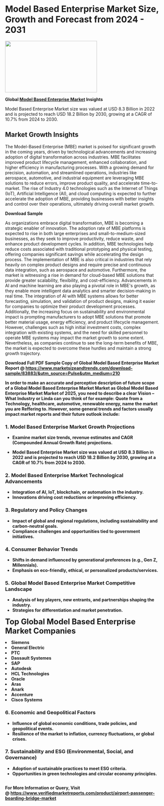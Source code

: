<H1>Model Based Enterprise Market Size, Growth and Forecast from 2024 - 2031</H1><img class="aligncenter size-medium wp-image-584254" src="https://thirdeyenews.in/wp-content/uploads/2024/09/Global-Market-Research-300x168.jpeg" alt="" width="300" height="168" /><p><strong>Global&nbsp;<a href="https://www.marketsizeandtrends.com/download-sample/83883/&amp;utm_source=Pulse&amp;utm_medium=210">Model Based Enterprise Market</a> Insights</strong></p><p>Model Based Enterprise Market size was valued at USD 8.3 Billion in 2022 and is projected to reach USD 18.2 Billion by 2030, growing at a CAGR of 10.7% from 2024 to 2030.</p><p><h2>Market Growth Insights</h2> <p>The Model-Based Enterprise (MBE) market is poised for significant growth in the coming years, driven by technological advancements and increasing adoption of digital transformation across industries. MBE facilitates improved product lifecycle management, enhanced collaboration, and higher efficiency in manufacturing processes. With a growing demand for precision, automation, and streamlined operations, industries like aerospace, automotive, and industrial equipment are leveraging MBE solutions to reduce errors, improve product quality, and accelerate time-to-market. The rise of Industry 4.0 technologies such as the Internet of Things (IoT), Artificial Intelligence (AI), and cloud computing is expected to further accelerate the adoption of MBE, providing businesses with better insights and control over their operations, ultimately driving overall market growth.</p> <p><strong>Download Sample</strong></p> <p>As organizations embrace digital transformation, MBE is becoming a strategic enabler of innovation. The adoption rate of MBE platforms is expected to rise in both large enterprises and small-to-medium-sized businesses, as they seek to improve productivity, reduce waste, and enhance product development cycles. In addition, MBE technologies help reduce costs associated with traditional prototyping and physical testing, offering companies significant savings while accelerating the design process. The implementation of MBE is also critical in industries that rely heavily on complex product designs and require precise and continuous data integration, such as aerospace and automotive. Furthermore, the market is witnessing a rise in demand for cloud-based MBE solutions that provide greater scalability, flexibility, and cost-efficiency. Advancements in AI and machine learning are also playing a pivotal role in MBE's growth, as they enable more intelligent data analytics and smarter decision-making in real time. The integration of AI with MBE systems allows for better forecasting, simulation, and validation of product designs, making it easier for companies to optimize their product development processes. Additionally, the increasing focus on sustainability and environmental impact is prompting manufacturers to adopt MBE solutions that promote better material usage, energy efficiency, and product lifecycle management. However, challenges such as high initial investment costs, complex integration with existing systems, and the need for skilled personnel to operate MBE systems may impact the market growth to some extent. Nevertheless, as companies continue to see the long-term benefits of MBE, the market is expected to overcome these hurdles and maintain a strong growth trajectory. <p><strong></p><p><span class=""><strong>Download Full PDF Sample Copy of Global Model Based Enterprise Market Report</strong> @ <a href="https://www.marketsizeandtrends.com/download-sample/83883/&amp;utm_source=Pulse&amp;utm_medium=210" target="_blank">https://www.marketsizeandtrends.com/download-sample/83883/&amp;utm_source=Pulse&amp;utm_medium=210</a></span></p><p>In order to make an accurate and perceptive description of future scope of a Global&nbsp;Model Based Enterprise Market Market as Global&nbsp;Model Based Enterprise Market Market of 2025, you need to describe a clear Vision &ndash; What Industry or Linda can you think of for example: Quote from a Technology, healthcare, automotive, renewable energy, name the market you are Reffering to. However, some general trends and factors usually impact market reports and their future outlook include:</p><h3>1.&nbsp;<strong>Model Based Enterprise Market Growth Projections</strong></h3><ul><li>Examine market size trends, revenue estimates and CAGR (Compounded Annual Growth Rate) projections.</li><li><p>Model Based Enterprise Market size was valued at USD 8.3 Billion in 2022 and is projected to reach USD 18.2 Billion by 2030, growing at a CAGR of 10.7% from 2024 to 2030.</p></li></ul><h3>2.&nbsp;<strong>Model Based Enterprise Market Technological Advancements</strong></h3><ul><li>Integration of AI, IoT, blockchain, or automation in the industry.</li><li>Innovations driving cost reductions or improving efficiency.</li></ul><h3>3.&nbsp;<strong>Regulatory and Policy Changes</strong></h3><ul><li>Impact of global and regional regulations, including sustainability and carbon-neutral goals.</li><li>Compliance challenges and opportunities tied to government initiatives.</li></ul><h3>4.&nbsp;<strong>Consumer Behavior Trends</strong></h3><ul><li>Shifts in demand influenced by generational preferences (e.g., Gen Z, Millennials).</li><li>Emphasis on eco-friendly, ethical, or personalized products/services.</li></ul><h3>5.&nbsp;<strong>Global Model Based Enterprise Market Competitive Landscape</strong></h3><ul><li>Analysis of key players, new entrants, and partnerships shaping the industry.</li><li>Strategies for differentiation and market penetration.</li></ul><p data-pm-slice="1 1 []"><span style="color: inherit; font-family: inherit; font-size: 25px;">Top Global Model Based Enterprise Market Companies</span></p><div class="" data-test-id=""><p><li>Siemens</li><li> General Electric</li><li> PTC</li><li> Dassault Systemes</li><li> SAP</li><li> Autodesk</li><li> HCL Technologies</li><li> Oracle</li><li> Aras</li><li> Anark</li><li> Accenture</li><li> Cisco Systems</li></p></div><h3>6.&nbsp;<strong>Economic and Geopolitical Factors</strong></h3><ul><li>Influence of global economic conditions, trade policies, and geopolitical events.</li><li>Resilience of the market to inflation, currency fluctuations, or global crises.</li></ul><h3>7.&nbsp;<strong>Sustainability and ESG (Environmental, Social, and Governance)</strong></h3><ul><li>Adoption of sustainable practices to meet ESG criteria.</li><li>Opportunities in green technologies and circular economy principles.</li></ul><h2><strong style="font-size: 14px;">For More Information or Query, Visit @&nbsp;</strong><a style="background-color: #ffffff; font-size: 14px;" href="https://www.marketsizeandtrends.com/report/model-based-enterprise-market/" target="_blank">https://www.verifiedmarketreports.com/product/airport-passenger-boarding-bridge-market</a></h2>
